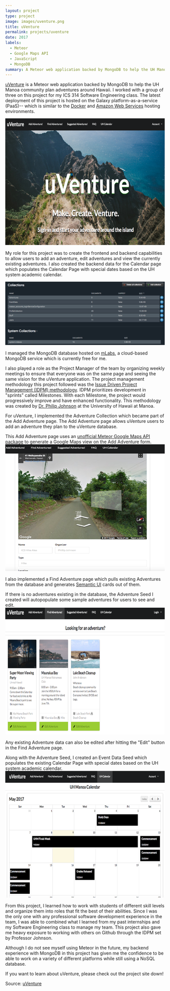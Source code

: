 ```yaml
---
layout: project
type: project
image: images/uventure.png
title: uVenture
permalink: projects/uventure
date: 2017
labels:
  - Meteor
  - Google Maps API
  - JavaScript
  - MongoDB
summary: A Meteor web application backed by MongoDB to help the UH Manoa community plan adventures around Hawaii!
---
```

[uVenture](http://uventure.meteorapp.com/) is a Meteor web application backed by MongoDB to help the UH Manoa community plan adventures around Hawaii. I worked with a group of three on this project for my ICS 314 Software Engineering class. The latest deployment of this project is hosted on the Galaxy platform-as-a-service (PaaS)-- which is similar to the [Docker](https://www.docker.com/) and [Amazon Web Services](https://aws.amazon.com/) hosting environments.

<img src="/images/landing.png" width="700" height="400">

My role for this project was to create the frontend and backend capabilities to allow users to add an adventure, edit adventures and view the currently existing adventures.
I also created the backend data for the Calendar page which populates the Calendar Page with special dates based on the UH system academic calendar.

<img src="/images/mongodb.png" width="600" height="200">

I managed the MongoDB database hosted on [mLabs](https://mlab.com/home), a cloud-based MongoDB service which is currently free for me. 

I also played a role as the Project Manager of the team by organizing weekly meetings to ensure that everyone was on the same page and seeing the same vision for the uVenture application.
The project management methodology this project followed was the [Issue Driven Project Management (IDPM) methodology](http://courses.ics.hawaii.edu/ReviewICS314/morea/project-management/reading-project-management-guidelines.html).
IDPM prioritizes development in "sprints" called Milestones. With each Milestone, the project would progressively improve and have enhanced functionality.
This methodology was created by [Dr. Philip Johnson](philipmjohnson.org) at the University of Hawaii at Manoa.

For uVenture, I implemented the Adventure Collection which became part of the Add Adventure page. The Add Adventure page allows uVenture users to add an adventure they plan to the uVenture database. 

This Add Adventure page uses an [unofficial Meteor Google Maps API package](https://atmospherejs.com/dburles/google-maps) to generate a Google Maps view on the Add Adventure form.
<img src="/images/add.png" width="700" height="400">

I also implemented a Find Adventure page which pulls existing Adventures from the database and generates [Semantic UI](https://semantic-ui.com) cards out of them.

If there is no adventures existing in the database, the Adventure Seed I created will autopopulate some sample adventures for users to see and edit.
<img src="/images/find.png" width="700" height="400">

Any existing Adventure data can also be edited after hitting the "Edit" button in the Find Adventure page.

Along with the Adventure Seed, I created an Event Data Seed which populates the existing Calendar Page with special dates based on the UH system academic calendar.
<img src="/images/calendar.png" width="700" height="400">

From this project, I learned how to work with students of different skill levels and organize them into roles that fit the best of their abilities. 
Since I was the only one with any professional software development experience in the team, I was able to combined what I learned from my past internships and my Software Engineering class to manage my team.
This project also gave me heavy exposure to working with others on Github through the IDPM set by Professor Johnson. 

Although I do not see myself using Meteor in the future, my backend experience with MongoDB in this project has given me the confidence to be able to work on a variety of different platforms while still using a NoSQL database.

If you want to learn about uVenture, please check out the project site down!

Source: <a href="https://uventure.github.io/"><i class="large github icon"></i>uVenture</a>

